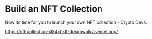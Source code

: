 # Build an NFT Collection

Now its time for you to launch your own NFT collection - Crypto Devs.


https://nft-collection-dl84xhklt-dreamwalkz.vercel.app/
